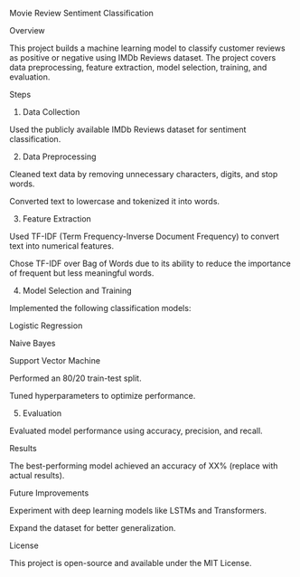 Movie Review Sentiment Classification

Overview

This project builds a machine learning model to classify customer reviews as positive or negative using IMDb Reviews dataset. The project covers data preprocessing, feature extraction, model selection, training, and evaluation.

Steps

1. Data Collection

Used the publicly available IMDb Reviews dataset for sentiment classification.

2. Data Preprocessing

Cleaned text data by removing unnecessary characters, digits, and stop words.

Converted text to lowercase and tokenized it into words.

3. Feature Extraction

Used TF-IDF (Term Frequency-Inverse Document Frequency) to convert text into numerical features.

Chose TF-IDF over Bag of Words due to its ability to reduce the importance of frequent but less meaningful words.

4. Model Selection and Training

Implemented the following classification models:

Logistic Regression

Naive Bayes

Support Vector Machine

Performed an 80/20 train-test split.

Tuned hyperparameters to optimize performance.

5. Evaluation

Evaluated model performance using accuracy, precision, and recall.

Results

The best-performing model achieved an accuracy of XX% (replace with actual results).

Future Improvements

Experiment with deep learning models like LSTMs and Transformers.

Expand the dataset for better generalization.

License

This project is open-source and available under the MIT License.

